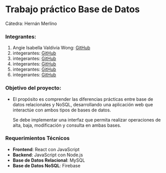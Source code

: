 # Trabajo práctico Base de Datos
Cátedra: Hernán Merlino


### Integrantes:
1. Angie Isabella Valdivia Wong: [GitHub](https://github.com/GiaWong)
2. integerantes: [GitHub](https://github.com/)
3. integerantes: [GitHub](https://github.)
4. integerantes: [GitHub](https://github.com)
5. integerantes: [GitHub](https://github.com)
6. integerantes: [GitHub](https://github.com)

### Objetivo del proyecto:
- El propósito es comprender las diferencias prácticas entre base de datos relacionales y NoSQL, desarrollando una
aplicación web que interactúe con ambos tipos de bases de datos. 

    Se debe implementar una interfaz que permita realizar operaciones de alta, baja, modificación y consulta en ambas bases.

### Requerimientos Técnicos
- __Frontend__: React con JavaScript
- __Backend__: JavaScript con Node.js
- __Base de Datos Relacional__: MySQL 
- __Base de Datos NoSQL__: Firebase


